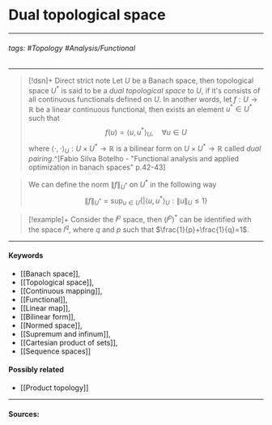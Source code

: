 # Dual topological space
***
###### tags: #Topology #Analysis/Functional 
***
>[!dsn]+ Direct strict note
>Let $U$ be a Banach space, then topological space $U^{*}$ is said to be a *dual topological space* to $U$, if it's consists of all continuous functionals defined on $U$. In another words, let $f:U\to\mathbb{R}$ be a linear continuous functional, then exists an element $u^{*}\in U^{*}$ such that
>$$f(u)=\langle u,u^{*}\rangle_{U},\quad\forall u\in U$$
>where $\langle\cdot,\cdot\rangle_{U}:U\times U^{*}\to\mathbb{R}$ is a bilinear form on $U\times U^{*}\to\mathbb{R}$ called *dual pairing*.^[Fabio Silva Botelho - "Functional analysis and applied optimization in banach spaces" p.42-43]

>We can define the norm $\|f\|_{U^{*}}$ on $U^{*}$  in the following way
>$$\|f\|_{U^{*}}=\sup_{u\in U}\left\{|\langle u,u^{*}\rangle_{U}:\|u\|_{U}\le1\right\}$$

>[!example]+ 
>Consider the $l^{p}$ space, then $(l^{p})^{*}$ can be identified with the space $l^{q}$, where $q$ and $p$ such that $\frac{1}{p}+\frac{1}{q}=1$.
***
#### Keywords
- [[Banach space]],
- [[Topological space]],
- [[Continuous mapping]],
- [[Functional]],
- [[Linear map]],
- [[Bilinear form]],
- [[Normed space]],
- [[Supremum and infinum]],
- [[Cartesian product of sets]],
- [[Sequence spaces]]
#### Possibly related
- [[Product topology]]
***
#### Sources:
